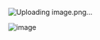 ![Uploading image.png…]()


![image](https://github.com/user-attachments/assets/e64fa2d5-1e6b-4491-be65-043cc4031946)
